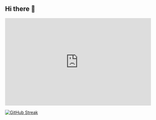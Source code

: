 ## Hi there 👋

<iframe src="https://giphy.com/embed/bAplZhiLAsNnG" width="480" height="288" style="" frameBorder="0" class="giphy-embed" allowFullScreen></iframe>

[![GitHub Streak](https://streak-stats.demolab.com/?user=xichtop)](https://git.io/streak-stats)

<!--
**xichtop/xichtop** is a ✨ _special_ ✨ repository because its `README.md` (this file) appears on your GitHub profile.

Here are some ideas to get you started:

- 🔭 I’m currently working on ...
- 🌱 I’m currently learning ...
- 👯 I’m looking to collaborate on ...
- 🤔 I’m looking for help with ...
- 💬 Ask me about ...
- 📫 How to reach me: ...
- 😄 Pronouns: ...
- ⚡ Fun fact: ...
-->
